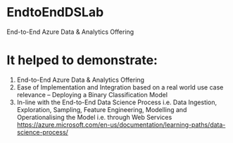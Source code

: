 # EndtoEndDSLab
End-to-End Azure Data &amp; Analytics Offering

# It helped to demonstrate:

1)	End-to-End Azure Data & Analytics Offering
2)	Ease of Implementation and Integration based on a real world use case relevance – Deploying a Binary Classification Model
3)	In-line with the End-to-End Data Science Process i.e. Data Ingestion, Exploration, Sampling, Feature Engineering, Modelling and Operationalising the Model i.e. through Web Services
https://azure.microsoft.com/en-us/documentation/learning-paths/data-science-process/
